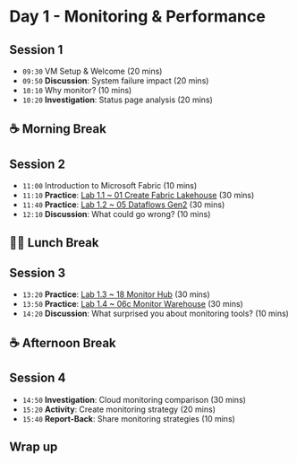 # Day 1 - Monitoring & Performance

## Session 1
- `09:30` VM Setup & Welcome (20 mins)
- `09:50` **Discussion**: System failure impact (20 mins)
- `10:10` Why monitor? (10 mins)
- `10:20` **Investigation**: Status page analysis (20 mins)

## ☕ Morning Break

## Session 2

- `11:00` Introduction to Microsoft Fabric (10 mins)
- `11:10` **Practice**: [Lab 1.1 ~ 01 Create Fabric Lakehouse](../labs/01-lakehouse.md) (30 mins)
- `11:40` **Practice**: [Lab 1.2 ~ 05 Dataflows Gen2](../labs/05-dataflows-gen2.md) (30 mins)
- `12:10` **Discussion**: What could go wrong? (10 mins)

## 🥪🥤 Lunch Break

## Session 3

- `13:20` **Practice**: [Lab 1.3 ~ 18 Monitor Hub](../labs/18-monitor-hub.md) (30 mins)
- `13:50` **Practice**: [Lab 1.4 ~ 06c Monitor Warehouse](../labs/06c-monitor-data-warehouse.md) (30 mins)
- `14:20` **Discussion**: What surprised you about monitoring tools? (10 mins)

## ☕ Afternoon Break

## Session 4

- `14:50` **Investigation**: Cloud monitoring comparison (30 mins)
- `15:20` **Activity**: Create monitoring strategy (20 mins)
- `15:40` **Report-Back**: Share monitoring strategies (10 mins)

## Wrap up

